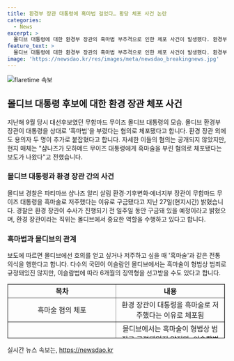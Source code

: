 ```yaml
---
title: 환경부 장관 대통령에 흑마법 걸었다… 황당 체포 사건 논란
categories:
  - News
excerpt: >
  몰디브 대통령에 대한 환경부 장관의 흑마법 부추격으로 인한 체포 사건이 발생했다. 환경부 장관은 대통령을 흑마법으로 저주했다는 혐의로 구금되었으며, 이는 몰디브에서 높은 사회적 중요성을 지니는 사안으로, 더 자세한 수사가 진행 중이다. 몰디브에서는 이슬람법에 따라 흑마술이 형법상 범죄로 규정되지는 않지만, 징역형으로 처벌받을 수도 있는 심각한 문제로 지목되고 있다.
feature_text: >
  몰디브 대통령에 대한 환경부 장관의 흑마법 부추격으로 인한 체포 사건이 발생했다. 환경부 장관은 대통령을 흑마법으로 저주했다는 혐의로 구금되었으며, 이는 몰디브에서 높은 사회적 중요성을 지니는 사안으로, 더 자세한 수사가 진행 중이다. 몰디브에서는 이슬람법에 따라 흑마술이 형법상 범죄로 규정되지는 않지만, 징역형으로 처벌받을 수도 있는 심각한 문제로 지목되고 있다.
image: 'https://newsdao.kr/res/images/meta/newsdao_breakingnews.jpg'
---
```


<p><img src="https://newsdao.kr/res/images/meta/newsdao_breakingnews.jpg" alt="flaretime 속보" /></p>

<h2 data-ke-size="size26">몰디브 대통령 후보에 대한 환경 장관 체포 사건</h2>

<p data-ke-size="size16">지난해 9월 당시 대선후보였던 무함마드 무이즈 몰디브 대통령의 모습. 몰디브 환경부 장관이 대통령을 상대로 '흑마법'을 부렸다는 혐의로 체포됐다고 합니다. 환경 장관 외에도 용의자 두 명이 추가로 붙잡혔다고 합니다. 자세한 이들의 혐의는 공개되지 않았지만, 현지 매체는 "샴나즈가 모하메드 무이즈 대통령에게 흑마술을 부린 혐의로 체포됐다는 보도가 나왔다"고 전했습니다.</p>

<h3 data-ke-size="size21">몰디브 대통령과 환경 장관 간의 사건</h3>

<p data-ke-size="size16">몰디브 경찰은 파티마쓰 샴나즈 알리 살림 환경·기후변화·에너지부 장관이 무함마드 무이즈 대통령을 흑마술로 저주했다는 이유로 구금됐다고 지난 27일(현지시간) 밝혔습니다. 경찰은 환경 장관이 수사가 진행되기 전 일주일 동안 구금돼 있을 예정이라고 밝혔으며, 환경 장관이라는 직위는 몰디브에서 중요한 역할을 수행하고 있다고 합니다.</p>

<h3 data-ke-size="size21">흑마법과 몰디브의 관계</h3>

<p data-ke-size="size16">보도에 따르면 몰디브에선 호의를 얻고 싶거나 저주하고 싶을 때 '흑마술'과 같은 전통 의식을 행한다고 합니다. 다수의 국민이 이슬람인 몰디브에서는 흑마술이 형법상 범죄로 규정돼있진 않지만, 이슬람법에 따라 6개월의 징역형을 선고받을 수도 있다고 합니다.</p>

<table style="width: 500px; height: 125px;" border="1">
<tbody>
<tr>
<td style="text-align: center; width: 250px; height: 17px;"><b>목차</b></td>
<td style="text-align: center; width: 250px; height: 17px;"><b>내용</b></td>
</tr>
<tr>
<td style="text-align: center; height: 17px;">흑마술 혐의 체포</td>
<td style="text-align: center; height: 17px;">환경 장관이 대통령을 흑마술로 저주했다는 이유로 체포됨</td>
</tr>
<tr>
<td style="text-align: center; height: 17px;">흑마법과 몰디브</td>
<td style="text-align: center; height: 17px;">몰디브에서는 흑마술이 형법상 범죄로 규정돼있진 않지만, 이슬람법에 따라 6개월의 징역형을 선고받을 수도 있음</td>
</tr>
</tbody>
</table>

<p data-ke-size="size16"></p>
실시간 뉴스 속보는, <a href="https://newsdao.kr" rel="dofollow">https://newsdao.kr</a>


